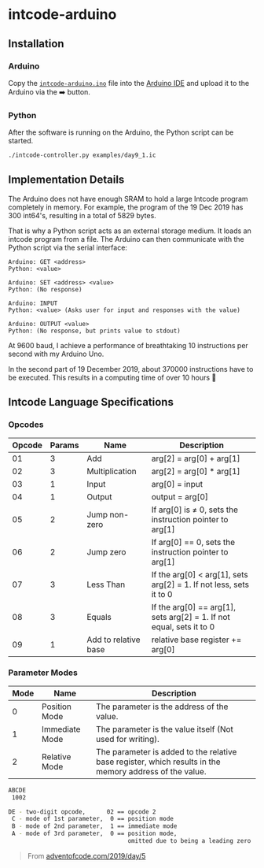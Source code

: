 # intcode-arduino

## Installation

### Arduino

Copy the [`intcode-arduino.ino`](https://github.com/linus-k519/intcode-arduino/blob/main/intcode-arduino.ino) file into the [Arduino IDE](https://www.arduino.cc/en/software) and upload it to the Arduino via the ➡️ button.

### Python

After the software is running on the Arduino, the Python script can be started.

```bash
./intcode-controller.py examples/day9_1.ic
```

## Implementation Details

The Arduino does not have enough SRAM to hold a large Intcode program completely in memory. For example, the program of the 19 Dec 2019 has 300 int64's, resulting in a total of 5829 bytes.

That is why a Python script acts as an external storage medium. It loads an intcode program from a file. The Arduino can then communicate with the Python script via the serial interface:

```
Arduino: GET <address>
Python: <value>

Arduino: SET <address> <value>
Python: (No response)

Arduino: INPUT
Python: <value> (Asks user for input and responses with the value)

Arduino: OUTPUT <value>
Python: (No response, but prints value to stdout)
```

At 9600 baud, I achieve a performance of breathtaking 10 instructions per second with my Arduino Uno.

In the second part of 19 December 2019, about 370000 instructions have to be executed. This results in a computing time of over 10 hours 🎉


## Intcode Language Specifications

### Opcodes

| Opcode | Params | Name                 | Description                                                  |
| ------ | ------ | -------------------- | ------------------------------------------------------------ |
| 01     | 3      | Add                  | arg[2] = arg[0] + arg[1]                                     |
| 02     | 3      | Multiplication       | arg[2] = arg[0] * arg[1]                                     |
| 03     | 1      | Input                | arg[0] = input                                               |
| 04     | 1      | Output               | output = arg[0]                                              |
| 05     | 2      | Jump non-zero        | If arg[0] is ≠ 0, sets the instruction pointer to arg[1]     |
| 06     | 2      | Jump zero            | If arg[0] == 0, sets the instruction pointer to arg[1]       |
| 07     | 3      | Less Than            | If the arg[0] < arg[1], sets arg[2] = 1. If not less, sets it to 0 |
| 08     | 3      | Equals               | If the arg[0] == arg[1], sets arg[2] = 1. If not equal, sets it to 0 |
| 09     | 1      | Add to relative base | relative base register += arg[0]                             |

### Parameter Modes

| Mode | Name           | Description                                                  |
| ---- | -------------- | ------------------------------------------------------------ |
| 0    | Position Mode  | The parameter is the address of the value.                   |
| 1    | Immediate Mode | The parameter is the value itself (Not used for writing).    |
| 2    | Relative Mode  | The parameter is added to the relative base register, which results in the memory address of the value. |

```bash
ABCDE
 1002

DE - two-digit opcode,      02 == opcode 2
 C - mode of 1st parameter,  0 == position mode
 B - mode of 2nd parameter,  1 == immediate mode
 A - mode of 3rd parameter,  0 == position mode,
                                  omitted due to being a leading zero
```
> From [adventofcode.com/2019/day/5](https://adventofcode.com/2019/day/5)
